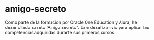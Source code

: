 # amigo-secreto
Como parte de la formacion por Oracle One Education y Alura, he desarrollado su reto 'Amigo secreto". Este desafio sirvio para aplicar las competencias adquiridas durante sus primeros cursos.
